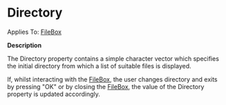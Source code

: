




<h1 class="heading"><span class="name">Directory</span></h1>

Applies To: [FileBox](./filebox.md)


**Description**


The Directory property contains a simple character vector which specifies the initial directory from which a list of suitable files is displayed.


If, whilst interacting with the [FileBox](./filebox.md), the user changes directory and exits by pressing "OK" or by closing the [FileBox](./filebox.md), the value of the Directory property is updated accordingly.



